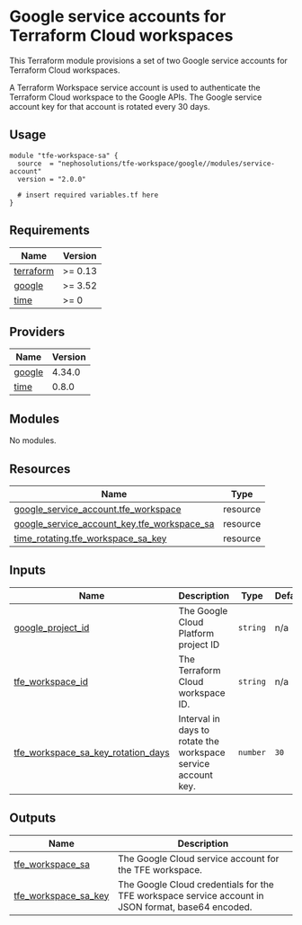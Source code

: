 # Google service accounts for Terraform Cloud workspaces

This Terraform module provisions a set of two Google service accounts for Terraform Cloud workspaces.

A Terraform Workspace service account is used to authenticate the Terraform Cloud workspace to the Google APIs.
The Google service account key for that account is rotated every 30 days.

## Usage

```hcl
module "tfe-workspace-sa" {
  source  = "nephosolutions/tfe-workspace/google//modules/service-account"
  version = "2.0.0"

  # insert required variables.tf here
}
```

<!-- BEGINNING OF PRE-COMMIT-TERRAFORM DOCS HOOK -->
## Requirements

| Name | Version |
|------|---------|
| <a name="requirement_terraform"></a> [terraform](#requirement\_terraform) | >= 0.13 |
| <a name="requirement_google"></a> [google](#requirement\_google) | >= 3.52 |
| <a name="requirement_time"></a> [time](#requirement\_time) | >= 0 |

## Providers

| Name | Version |
|------|---------|
| <a name="provider_google"></a> [google](#provider\_google) | 4.34.0 |
| <a name="provider_time"></a> [time](#provider\_time) | 0.8.0 |

## Modules

No modules.

## Resources

| Name | Type |
|------|------|
| [google_service_account.tfe_workspace](https://registry.terraform.io/providers/hashicorp/google/latest/docs/resources/service_account) | resource |
| [google_service_account_key.tfe_workspace_sa](https://registry.terraform.io/providers/hashicorp/google/latest/docs/resources/service_account_key) | resource |
| [time_rotating.tfe_workspace_sa_key](https://registry.terraform.io/providers/hashicorp/time/latest/docs/resources/rotating) | resource |

## Inputs

| Name | Description | Type | Default | Required |
|------|-------------|------|---------|:--------:|
| <a name="input_google_project_id"></a> [google\_project\_id](#input\_google\_project\_id) | The Google Cloud Platform project ID | `string` | n/a | yes |
| <a name="input_tfe_workspace_id"></a> [tfe\_workspace\_id](#input\_tfe\_workspace\_id) | The Terraform Cloud workspace ID. | `string` | n/a | yes |
| <a name="input_tfe_workspace_sa_key_rotation_days"></a> [tfe\_workspace\_sa\_key\_rotation\_days](#input\_tfe\_workspace\_sa\_key\_rotation\_days) | Interval in days to rotate the workspace service account key. | `number` | `30` | no |

## Outputs

| Name | Description |
|------|-------------|
| <a name="output_tfe_workspace_sa"></a> [tfe\_workspace\_sa](#output\_tfe\_workspace\_sa) | The Google Cloud service account for the TFE workspace. |
| <a name="output_tfe_workspace_sa_key"></a> [tfe\_workspace\_sa\_key](#output\_tfe\_workspace\_sa\_key) | The Google Cloud credentials for the TFE workspace service account in JSON format, base64 encoded. |
<!-- END OF PRE-COMMIT-TERRAFORM DOCS HOOK -->
